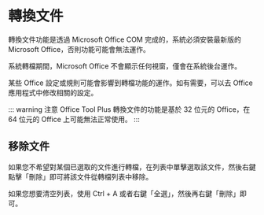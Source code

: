 # 轉換文件

轉換文件功能是透過 Microsoft Office COM 完成的，系統必須安裝最新版的 Microsoft Office，否則功能可能會無法運作。

系統轉檔期間，Microsoft Office 不會顯示任何視窗，僅會在系統後台運作。

某些 Office 設定或規則可能會影響到轉檔功能的運作。如有需要，可以去 Office 應用程式中修改相關的設定。

::: warning 注意
Office Tool Plus 轉換文件的功能是基於 32 位元的 Office，在 64 位元的 Office 上可能無法正常使用。
:::

## 移除文件

如果您不希望對某個已選取的文件進行轉檔，在列表中單擊選取該文件，然後右鍵點擊「刪除」即可將該文件從轉檔列表中移除。

如果您想要清空列表，使用 Ctrl + A 或者右鍵「全選」，然後再右鍵「刪除」即可。
